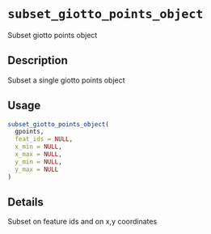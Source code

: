 # `subset_giotto_points_object`

Subset giotto points object


## Description

Subset a single giotto points object


## Usage

```r
subset_giotto_points_object(
  gpoints,
  feat_ids = NULL,
  x_min = NULL,
  x_max = NULL,
  y_min = NULL,
  y_max = NULL
)
```


## Details

Subset on feature ids and on x,y coordinates


